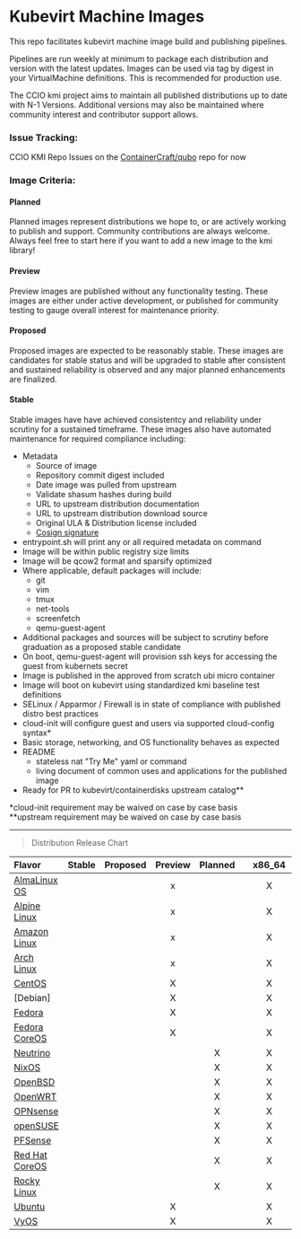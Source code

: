 # Kubevirt Machine Images
This repo facilitates kubevirt machine image build and publishing pipelines.
    
Pipelines are run weekly at minimum to package each distribution and version
with the latest updates. Images can be used via tag by digest in your VirtualMachine definitions.
This is recommended for production use.
    
The CCIO kmi project aims to maintain all published distributions up to date with N-1 Versions. Additional versions may also be maintained where community interest and contributor support allows.

### Issue Tracking:
CCIO KMI Repo Issues on the [ContainerCraft/qubo](https://github.com/ContainerCraft/qubo/issues) repo for now

### Image Criteria:
####    Planned
Planned images represent distributions we hope to, or are actively working to publish and support.
Community contributions are always welcome. Always feel free to start here if you want to add a new
image to the kmi library!
####    Preview
Preview images are published without any functionality testing. These images are either under active
development, or published for community testing to gauge overall interest for maintenance priority.
####    Proposed
Proposed images are expected to be reasonably stable. These images are candidates for stable status
and will be upgraded to stable after consistent and sustained reliability is observed and any major
planned enhancements are finalized.
####    Stable
Stable images have have achieved consistentcy and reliability under scrutiny for a sustained timeframe.
These images also have automated maintenance for required compliance including:
  - Metadata
    - Source of image
    - Repository commit digest included
    - Date image was pulled from upstream
    - Validate shasum hashes during build
    - URL to upstream distribution documentation
    - URL to upstream distribution download source
    - Original ULA & Distribution license included
    - [Cosign signature](https://github.com/sigstore/cosign)
  - entrypoint.sh will print any or all required metadata on command
  - Image will be within public registry size limits
  - Image will be qcow2 format and sparsify optimized
  - Where applicable, default packages will include:
    - git
    - vim
    - tmux
    - net-tools
    - screenfetch
    - qemu-guest-agent
  - Additional packages and sources will be subject to scrutiny before graduation as a proposed stable candidate
  - On boot, qemu-guest-agent will provision ssh keys for accessing the guest from kubernets secret
  - Image is published in the approved from scratch ubi micro container
  - Image will boot on kubevirt using standardized kmi baseline test definitions
  - SELinux / Apparmor / Firewall is in state of compliance with published distro best practices
  - cloud-init will configure guest and users via supported cloud-config syntax*
  - Basic storage, networking, and OS functionality behaves as expected
  - README
    - stateless nat "Try Me" yaml or command
    - living document of common uses and applications for the published image
  - Ready for PR to kubevirt/containerdisks upstream catalog**    
    
*cloud-init requirement may be waived on case by case basis    
**upstream requirement may be waived on case by case basis
    
------
> Distribution Release Chart
    
| Flavor           | Stable | Proposed | Preview | Planned  | | x86_64 | arm64 |
|:-----------------|:------:|:--------:|:-------:|:--------:|-|:------:|:-----:|
| [AlmaLinux OS]   |        |          |    x    |          | |    X   |   X   |
| [Alpine Linux]   |        |          |    x    |          | |    X   |   X   |
| [Amazon Linux]   |        |          |    x    |          | |    X   |       |
| [Arch Linux]     |        |          |    x    |          | |    X   |       |
| [CentOS]         |        |          |    X    |          | |    X   |   X   |
| [Debian]         |        |          |    X    |          | |    X   |   X   |
| [Fedora]         |        |          |    X    |          | |    X   |   X   |
| [Fedora CoreOS]  |        |          |    X    |          | |    X   |       |
| [Neutrino]       |        |          |         |    X     | |    X   |       |
| [NixOS]          |        |          |         |    X     | |    X   |       |
| [OpenBSD]        |        |          |         |    X     | |    X   |       |
| [OpenWRT]        |        |          |         |    X     | |    X   |   X   |
| [OPNsense]       |        |          |         |    X     | |    X   |       |
| [openSUSE]       |        |          |         |    X     | |    X   |       |
| [PFSense]        |        |          |         |    X     | |    X   |       |
| [Red Hat CoreOS] |        |          |         |    X     | |    X   |   x   |
| [Rocky Linux]    |        |          |         |    X     | |    X   |       |
| [Ubuntu]         |        |          |    X    |          | |    X   |   X   |
| [VyOS]           |        |          |    X    |          | |    X   |       |
    
[AlmaLinux OS]:https://almalinux.org
[Alpine Linux]:https://www.alpinelinux.org
[Amazon Linux]:https://aws.amazon.com/amazon-linux-2
[Arch Linux]:https://archlinux.org
[CentOS]:https://www.centos.org
[Fedora]:https://getfedora.org
[Fedora CoreOS]:https://docs.fedoraproject.org/en-US/fedora-coreos
[Neutrino]:https://github.com/ContainerCraft/neutrino
[NixOS]:https://nixos.org
[OpenBSD]:https://www.openbsd.org
[openSUSE]:http://www.opensuse.org
[OpenWRT]:https://openwrt.org
[OPNsense]:https://opnsense.org
[PFSense]:https://www.pfsense.org
[Red Hat CoreOS]:https://cloud.redhat.com/learn/coreos
[Rocky Linux]:https://rockylinux.org
[Ubuntu]:https://ubuntu.com
[VyOS]:https://vyos.io
